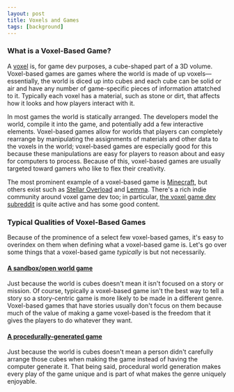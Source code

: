 ```yaml
---
layout: post
title: Voxels and Games
tags: [background]
---
```


### What is a Voxel-Based Game?

A [voxel](https://en.wikipedia.org/wiki/Voxel) is, for game dev purposes, a cube-shaped part of a 3D volume. Voxel-based games are games where the world is made of up voxels—essentially, the world is diced up into cubes and each cube can be solid or air and have any number of game-specific pieces of information attatched to it. Typically each voxel has a material, such as stone or dirt, that affects how it looks and how players interact with it.

In most games the world is statically arranged. The developers model the world, compile it into the game, and potentially add a few interactive elements. Voxel-based games allow for worlds that players can completely rearrange by manipulating the assignments of materials and other data to the voxels in the world; voxel-based games are especially good for this because these manipulations are easy for players to reason about and easy for computers to process. Because of this, voxel-based games are usually targeted toward gamers who like to flex their creativity.

The most prominent example of a voxel-based game is [Minecraft](https://minecraft.net/en-us/), but others exist such as [Stellar Overload](http://www.stellar-overload.com/) and [Lemma](http://lemmagame.com/). There's a rich indie community around voxel game dev too; in particular, [the voxel game dev subreddit](https://www.reddit.com/r/VoxelGameDev/) is quite active and has some good content.

### Typical Qualities of Voxel-Based Games

Because of the prominence of a select few voxel-based games, it's easy to overindex on them when defining what a voxel-based game is. Let's go over some things that a voxel-based game _typically_ is but not necessarily.

#### [A sandbox/open world game](https://en.wikipedia.org/wiki/Open_world)
Just because the world is cubes doesn't mean it isn't focused on a story or mission. Of course, typically a voxel-based game isn't the best way to tell a story so a story-centric game is more likely to be made in a different genre. Voxel-based games that have stories usually don't focus on them because much of the value of making a game voxel-based is the freedom that it gives the players to do whatever they want.

#### [A procedurally-generated game](https://en.wikipedia.org/wiki/Procedural_generation)
Just because the world is cubes doesn't mean a person didn't carefully arrange those cubes when making the game instead of having the computer generate it. That being said, procedural world generation makes every play of the game unique and is part of what makes the genre uniquely enjoyable.
